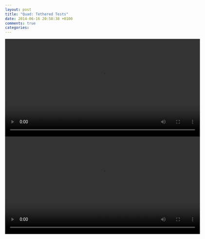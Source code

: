 ```yaml
---
layout: post
title: "Quad: Tethered Tests"
date: 2014-06-16 20:58:38 +0100
comments: true
categories: 
---
```


<center><video width="640" controls><source src="https://video.ianrenton.com/quadcopter/firstproptest.mp4" type="video/mp4"></video></center>

<center><video width="640" controls><source src="https://video.ianrenton.com/quadcopter/liftingturning.mp4" type="video/mp4"></video></center>
